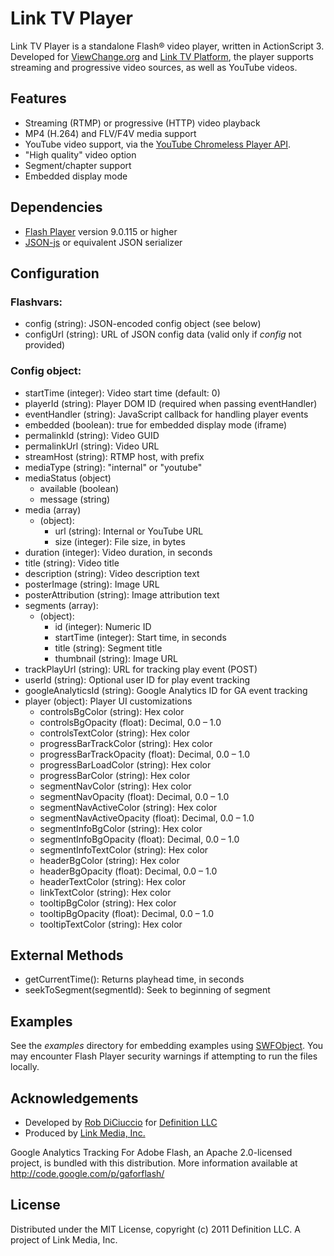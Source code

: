 Link TV Player
==============
Link TV Player is a standalone Flash® video player, written in ActionScript 3. 
Developed for [ViewChange.org](http://www.viewchange.org) and
[Link TV Platform](https://github.com/definitionstudio/linktv_platform),
the player supports streaming and progressive video sources, as well as YouTube videos.


Features
--------
* Streaming (RTMP) or progressive (HTTP) video playback
* MP4 (H.264) and FLV/F4V media support
* YouTube video support, via the [YouTube Chromeless Player API](http://code.google.com/apis/youtube/flash_api_reference.html).
* "High quality" video option
* Segment/chapter support
* Embedded display mode


Dependencies
------------
* [Flash Player](http://www.adobe.com/go/getflash/) version 9.0.115 or higher
* [JSON-js](https://github.com/douglascrockford/JSON-js) or equivalent JSON serializer


Configuration
-------------

### Flashvars:

* config (string): JSON-encoded config object (see below)
* configUrl (string): URL of JSON config data (valid only if _config_ not provided)

### Config object:

* startTime (integer): Video start time (default: 0)
* playerId (string): Player DOM ID (required when passing eventHandler)
* eventHandler (string): JavaScript callback for handling player events
* embedded (boolean): true for embedded display mode (iframe)
* permalinkId (string): Video GUID
* permalinkUrl (string): Video URL
* streamHost (string): RTMP host, with prefix
* mediaType (string): "internal" or "youtube"
* mediaStatus (object)
	* available (boolean)
	* message (string)
* media (array)
	* (object):
		* url (string): Internal or YouTube URL
		* size (integer): File size, in bytes
* duration (integer): Video duration, in seconds
* title (string): Video title
* description (string): Video description text
* posterImage (string): Image URL
* posterAttribution (string): Image attribution text
* segments (array):
	* (object):
		* id (integer): Numeric ID
		* startTime (integer): Start time, in seconds
		* title (string): Segment title
		* thumbnail (string): Image URL
* trackPlayUrl (string): URL for tracking play event (POST)
* userId (string): Optional user ID for play event tracking
* googleAnalyticsId (string): Google Analytics ID for GA event tracking
* player (object): Player UI customizations
	* controlsBgColor (string): Hex color
	* controlsBgOpacity (float): Decimal, 0.0 – 1.0
	* controlsTextColor (string): Hex color
	* progressBarTrackColor (string): Hex color
	* progressBarTrackOpacity (float): Decimal, 0.0 – 1.0
	* progressBarLoadColor (string): Hex color
	* progressBarColor (string): Hex color
	* segmentNavColor (string): Hex color
	* segmentNavOpacity (float): Decimal, 0.0 – 1.0
	* segmentNavActiveColor (string): Hex color
	* segmentNavActiveOpacity (float): Decimal, 0.0 – 1.0
	* segmentInfoBgColor (string): Hex color
	* segmentInfoBgOpacity (float): Decimal, 0.0 – 1.0
	* segmentInfoTextColor (string): Hex color
	* headerBgColor (string): Hex color
	* headerBgOpacity (float): Decimal, 0.0 – 1.0
	* headerTextColor (string): Hex color
	* linkTextColor (string): Hex color
	* tooltipBgColor (string): Hex color
	* tooltipBgOpacity (float): Decimal, 0.0 – 1.0
	* tooltipTextColor (string): Hex color


External Methods
----------------
* getCurrentTime(): Returns playhead time, in seconds
* seekToSegment(segmentId): Seek to beginning of segment


Examples
--------
See the _examples_ directory for embedding examples using [SWFObject](http://code.google.com/p/swfobject/). You may encounter Flash Player security warnings 
if attempting to run the files locally.


Acknowledgements
----------------
* Developed by [Rob DiCiuccio](https://github.com/robdiciuccio) for [Definition LLC](http://www.definitionstudio.com)
* Produced by [Link Media, Inc.](http://www.linktv.org)

Google Analytics Tracking For Adobe Flash, an Apache 2.0-licensed project, is bundled with this distribution.
More information available at <http://code.google.com/p/gaforflash/>


License
-------
Distributed under the MIT License, copyright (c) 2011 Definition LLC.
A project of Link Media, Inc.